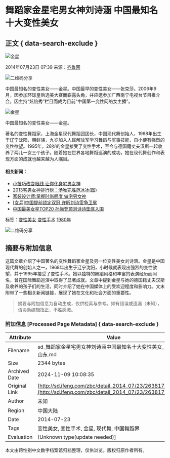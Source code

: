 # 舞蹈家金星宅男女神刘诗涵 中国最知名十大变性美女

## 正文 { data-search-exclude }


![金星](http://y1.ifengimg.com/05d7c5c07c1ed4f3/2015/1225/rdn_567cd968470c1.jpg)

2014年07月23日 07:39 来源：[齐鲁网](http://ent.iqilu.com/news/2014/0722/2074795.shtml)

![二维码分享](http://h2.ifengimg.com/0f56ee67a4c375c2/2013/1106/indeccode.png)

中国最知名的变性美女——金星。中国最早的变性美女——张克莎。2006年9月，因参加环球皇后选美大赛而崭露头角，并应邀参加广西南宁电视台节目推介会，因主持“炫怡秀”栏目而成为目前“中国第一变性网络女主播”。

![金星](http://y1.ifengimg.com/50413aa77c31da3b/2014/0723/ori_53cf0193b54e5.jpeg)

中国最知名的变性美女——金星。

著名的变性舞蹈家，上海金星现代舞蹈团团长，中国现代舞创始人，1968年出生于辽宁沈阳，朝鲜族，九岁加入人民解放军学习舞蹈与军事技能，自小便有强烈的变性欲望。1995年，28岁的金星接受了变性手术，至今与德国籍丈夫汉斯一起收养了两儿一女三个孩子。随着她在世界各地舞蹈巡演的成功，她在现代舞创作和表现方面的成就也越来越为人瞩目。

#### 相关新闻：

- [小技巧改变眼线 让你化身宅男女神](http://sd.ifeng.com/healthy/meirong/detail_2014_02/11/1832505_0.shtml?_from_ralated)
- [2013宅男女神排行榜：汤唯完胜范冰冰(图)](http://sd.ifeng.com/news/shipinyule/detail_2013_10/15/1331004_0.shtml?_from_ralated)
- [家装设计师:掌握时尚额度 做宅男女神](http://sd.ifeng.com/fc/gaoduanjiaju/detail_2013_05/06/771405_0.shtml?_from_ralated)
- [\[女乒\]中国提前锁定双冠 许昕刘诗雯争卫冕](http://sd.ifeng.com/sports/yundongzixun/detail_2013_04/15/712028_0.shtml?_from_ralated)
- [中国最美女星TOP20 孙俪登顶刘诗诗垫底入围](http://sd.ifeng.com/zbc/detail_2014_06/05/2379015_0.shtml?_from_ralated)

标签：[变性美女](http://search.ifeng.com/sofeng/search.action?c=1&q=%E5%8F%98%E6%80%A7%E7%BE%8E%E5%A5%B3) [变性手术](http://search.ifeng.com/sofeng/search.action?c=1&q=%E5%8F%98%E6%80%A7%E6%89%8B%E6%9C%AF) [1980年](http://search.ifeng.com/sofeng/search.action?c=1&q=1980%E5%B9%B4)

![二维码分享](http://h2.ifengimg.com/0f56ee67a4c375c2/2013/1106/indeccode.png)
<!-- tcd_original_link http://sd.ifeng.com/zbc/detail_2014_07/23/2638170_0.shtml -->
## 摘要与附加信息

<!-- tcd_abstract -->
这篇文章介绍了中国著名的变性舞蹈家金星及另一位变性美女刘诗涵。金星是中国现代舞的创始人之一，1968年出生于辽宁沈阳，小时候就表现出强烈的变性欲望，并于1995年接受了变性手术。她以独特的舞蹈风格和丰富的表演经历而闻名，曾在国际舞蹈巡演中取得了显著成就。文章中提到金星与她的德国籍丈夫汉斯及收养的孩子们的生活，同时介绍了她在中国媒体上的受欢迎程度和影响力。文末附带了一些相关新闻链接，展现了她在文化和社会方面的重要性。
<!-- tcd_abstract_end -->

> 摘要与附加信息为自动生成，仅供检索与参考。如有错误或遗漏（未知），请协助编辑指正，不胜感激。

### 附加信息 [Processed Page Metadata] { data-search-exclude }

| Attribute       | Value                                  |
|-----------------|----------------------------------------|
| Filename        | sd_舞蹈家金星宅男女神刘诗涵中国最知名十大变性美女_-_凤凰网山东.md                             |
| Size            | 2344 bytes                           |
| Archived Date   | 2024-11-09 10:08:35                             |
| Original Link   | [http://sd.ifeng.com/zbc/detail_2014_07/23/2638170_0.shtml](http://sd.ifeng.com/zbc/detail_2014_07/23/2638170_0.shtml)                       |
| Author          | 未知                               |
| Region          | 中国大陆                               |
| Date            | 2014-07-23                                 |
| Tags            | 变性美女, 变性手术, 金星, 现代舞, 中国舞蹈界                                 |
| Evaluation            | [Unknown type(update needed)]                                 |
<!-- tcd_table_end -->

本文由跨性别中文数字档案馆归档整理，仅供浏览。版权归原作者所有。
